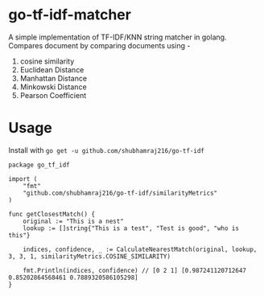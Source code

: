 # go-tf-idf-matcher
A simple implementation of TF-IDF/KNN string matcher in golang.
Compares document by comparing documents using -
1. cosine similarity
2. Euclidean Distance
3. Manhattan Distance
4. Minkowski Distance
5. Pearson Coefficient


# Usage
Install with ```go get -u github.com/shubhamraj216/go-tf-idf```

```
package go_tf_idf

import (
	"fmt"
	"github.com/shubhamraj216/go-tf-idf/similarityMetrics"
)

func getClosestMatch() {
	original := "This is a nest"
	lookup := []string{"This is a test", "Test is good", "who is this"}

	indices, confidence, _ := CalculateNearestMatch(original, lookup, 3, 3, 1, similarityMetrics.COSINE_SIMILARITY)

	fmt.Println(indices, confidence) // [0 2 1] [0.987241120712647 0.85202864568461 0.7889320586105298]
}
```
